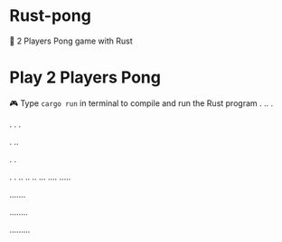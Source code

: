 # Rust-pong
🏓 2 Players Pong game with Rust


# Play 2 Players Pong
🎮 Type ```cargo run``` in terminal to compile and run the Rust program
.
..
.

.
.
.

.
..

.
.

.
.
..
..
..
...
....
.....

.......


........

.........
